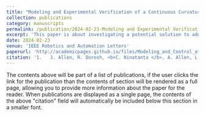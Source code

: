 ```yaml
---
title: "Modeling and Experimental Verification of a Continuous Curvature-Based Soft Growing Manipulator"
collection: publications
category: manuscripts
permalink: /publication/2024-02-23-Modeling and Experimental Verification of a Continuous Curvature-Based Soft Growing Manipulator
excerpt: 'This paper is about investigating a potential solution to address the limitations of precise control for a tendon-driven soft robot. Additionally, we provide an experimental verification of its inverse kinematic model verified by using three positions, resulting in errors of less than 8%.'
date: 2024-02-23
venue: 'IEEE Robotics and Automation Letters'
paperurl: 'http://academicpages.github.io/files/Modeling_and_Control_of_a_Continuous_Curvature_based_Soft_Growing_Manipulator.pdf'
citation: '1.	J. Allen, R. Dorosh, <b>C. Ninatanta </b>, A. Allen, L. Shui, K. Yoshida, J. Luo, M. Luo, "Modeling and Experimental Verification of a Continuous Curvature-Based Soft Growing Manipulator," in IEEE Robotics and Automation Letters, vol. 9, no. 4, pp. 3594-3600, April 2024'
---
```


The contents above will be part of a list of publications, if the user clicks the link for the publication than the contents of section will be rendered as a full page, allowing you to provide more information about the paper for the reader. When publications are displayed as a single page, the contents of the above "citation" field will automatically be included below this section in a smaller font.
